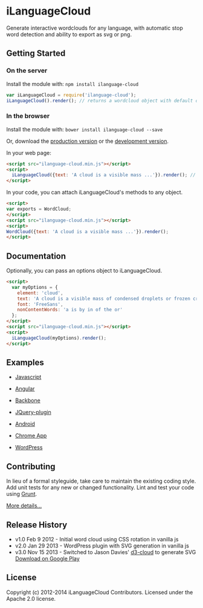 # iLanguageCloud

Generate interactive wordclouds for any language, with automatic stop word detection and ability to export as svg or png.

## Getting Started
### On the server
Install the module with: `npm install ilanguage-cloud`

```javascript
var iLanguageCloud = require('ilanguage-cloud');
iLanguageCloud().render(); // returns a wordcloud object with default options
```

### In the browser

Install the module with: `bower install ilanguage-cloud --save`

Or, download the [production version][min] or the [development version][max].

[min]: https://raw.github.com/iLanguage/iLanguageCloud/master/dist/ilanguage-cloud.min.js
[max]: https://raw.github.com/iLanguage/iLanguageCloud/master/dist/ilanguage-cloud.js

In your web page:

```html
<script src="ilanguage-cloud.min.js"></script>
<script>
  iLanguageCloud({text: 'A cloud is a visible mass ...'}).render(); // renders the text as a cloud to a div id="cloud" if exists
</script>
```

In your code, you can attach iLanguageCloud's methods to any object.

```html
<script>
var exports = WordCloud;
</script>
<script src="ilanguage-cloud.min.js"></script>
<script>
WordCloud({text: 'A cloud is a visible mass ...'}).render();
</script>
```


## Documentation

Optionally, you can pass an options object to iLanguageCloud.

```html
<script>
  var myOptions = {
    element: 'cloud',
    text: 'A cloud is a visible mass of condensed droplets or frozen crystals suspended in the atmosphere.',
    font: 'FreeSans',
    nonContentWords: 'a is by in of the or'
  };
</script>
<script src="ilanguage-cloud.min.js"></script>
<script>
  iLanguageCloud(myOptions).render();
</script>
```

## Examples

* [Javascript](samples/vanilla) 
* [Angular](samples/angular) 
* [Backbone](samples/backbone) 
* [JQuery-plugin](samples/jquery_plugin) 

* [Android](https://github.com/iLanguage/iLanguageCloudAndroid) 
* [Chrome App](https://github.com/iLanguage/iLanguageCloudChrome) 
* [WordPress](https://github.com/iLanguage/iLanguageCloudWordPress) 


## Contributing
In lieu of a formal styleguide, take care to maintain the existing coding style. Add unit tests for any new or changed functionality. Lint and test your code using [Grunt](http://gruntjs.com/).

[More details...](CONTRIBUTING.md)

## Release History

* v1.0 Feb 9 2012 - Initial word cloud using CSS rotation in vanilla js
* v2.0 Jan 29 2013 - WordPress plugin with SVG generation in vanilla js
* v3.0 Nov 15 2013 - Switched to Jason Davies' [d3-cloud](https://github.com/iLanguage/d3-cloud) to generate SVG 
[Download on Google Play](https://play.google.com/store/apps/details?id=ca.ilanguage.ilanguagecloud)

## License
 
Copyright (c) 2012-2014 iLanguageCloud Contributors. Licensed under the Apache 2.0 license.
